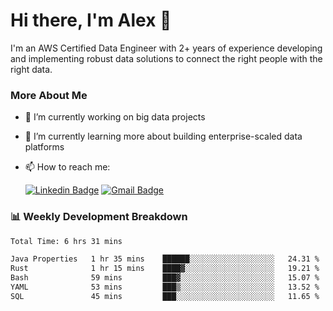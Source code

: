 # Hi there, I'm Alex  👋

I'm an AWS Certified Data Engineer with 2+ years of experience developing and implementing robust data solutions to connect the right people with the right data. 

### More About Me

- 🔭 I’m currently working on big data projects
- 🌱 I’m currently learning more about building enterprise-scaled data platforms
- 📫 How to reach me:

  [![Linkedin Badge](https://img.shields.io/badge/LinkedIn-0077B5?style=for-the-badge&logo=linkedin&logoColor=white)](https://www.linkedin.com/in/itsalexchen) [![Gmail Badge](https://img.shields.io/badge/Gmail-D14836?style=for-the-badge&logo=gmail&logoColor=white)](mailto:itsalexchen@gmail.com)




### 📊 Weekly Development Breakdown
<!--START_SECTION:waka-->

```txt
Total Time: 6 hrs 31 mins

Java Properties   1 hr 35 mins    ██████░░░░░░░░░░░░░░░░░░░   24.31 %
Rust              1 hr 15 mins    ████▓░░░░░░░░░░░░░░░░░░░░   19.21 %
Bash              59 mins         ███▓░░░░░░░░░░░░░░░░░░░░░   15.07 %
YAML              53 mins         ███▒░░░░░░░░░░░░░░░░░░░░░   13.52 %
SQL               45 mins         ███░░░░░░░░░░░░░░░░░░░░░░   11.65 %
```

<!--END_SECTION:waka-->
